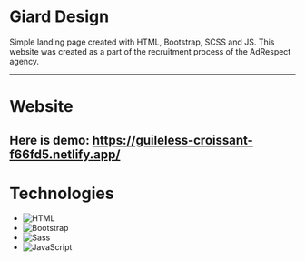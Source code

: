 # Giard Design

Simple landing page created with HTML, Bootstrap, SCSS and JS. This website was created as a part of the recruitment process of the AdRespect agency.

---

#  Website
Here is demo: 
https://guileless-croissant-f66fd5.netlify.app/
---

# Technologies
- ![HTML](https://img.shields.io/badge/HTML-239120?style=for-the-badge&logo=html5&logoColor=white)
- ![Bootstrap](https://img.shields.io/badge/Bootstrap-563D7C?style=for-the-badge&logo=bootstrap&logoColor=white)
- ![Sass](https://img.shields.io/badge/Sass-CC6699?style=for-the-badge&logo=sass&logoColor=white)
- ![JavaScript](https://img.shields.io/badge/JavaScript-F7DF1E?style=for-the-badge&logo=javascript&logoColor=black)
